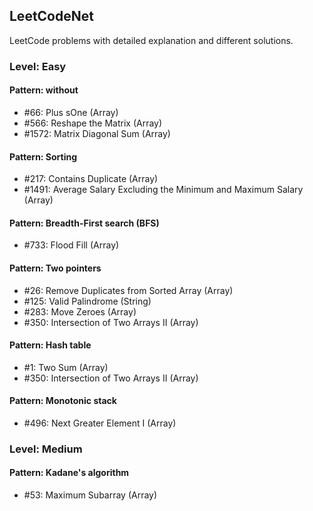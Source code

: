 ## LeetCodeNet
LeetCode problems with detailed explanation and different solutions.

### Level: Easy

#### Pattern: without
* #66: Plus sOne (Array)
* #566: Reshape the Matrix (Array)
* #1572: Matrix Diagonal Sum (Array)
#### Pattern: Sorting
* #217: Contains Duplicate (Array)
* #1491: Average Salary Excluding the Minimum and Maximum Salary (Array)
#### Pattern: Breadth-First search (BFS)
* #733: Flood Fill (Array)
#### Pattern: Two pointers
* #26: Remove Duplicates from Sorted Array (Array)
* #125: Valid Palindrome (String)
* #283: Move Zeroes (Array)
* #350: Intersection of Two Arrays II (Array)
#### Pattern: Hash table
* #1: Two Sum (Array)
* #350: Intersection of Two Arrays II (Array)
#### Pattern: Monotonic stack
* #496: Next Greater Element I (Array)

### Level: Medium
#### Pattern: Kadane's algorithm
* #53: Maximum Subarray (Array)
